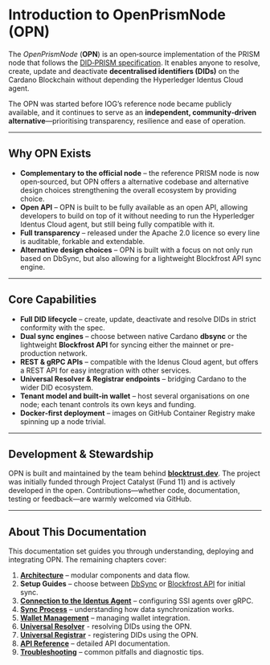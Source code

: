 # Introduction to OpenPrismNode (OPN)

The *OpenPrismNode* (**OPN**) is an open‑source implementation of the PRISM node that follows the [DID‑PRISM specification](https://github.com/input-output-hk/prism-did-method-spec). 
It enables anyone to resolve, create, update and deactivate **decentralised identifiers (DIDs)** on the Cardano Blockchain without depending the Hyperledger Identus Cloud agent.

The OPN was started before IOG’s reference node became publicly available, and it continues to serve as an **independent, community‑driven alternative**—prioritising transparency, resilience and ease of operation.

---

## Why OPN Exists

* **Complementary to the official node** – the reference PRISM node is now open‑sourced, but OPN offers a alternative codebase and alternative design choices strengthening the overall ecosystem by providing choice.
* **Open API** – OPN is built to be fully available as an open API, allowing developers to build on top of it without needing to run the Hyperledger Identus Cloud agent, but still being fully compatible with it.
* **Full transparency** – released under the Apache 2.0 licence so every line is auditable, forkable and extendable.
* **Alternative design choices** – OPN is built with a focus on not only run based on DbSync, but also allowing for a lightweight Blockfrost API sync engine. 

---

## Core Capabilities

* **Full DID lifecycle** – create, update, deactivate and resolve DIDs in strict conformity with the spec.
* **Dual sync engines** – choose between native Cardano **dbsync** or the lightweight **Blockfrost API** for syncing either the mainnet or pre-production network.
* **REST & gRPC APIs** – compatible with the Idenus Cloud agent, but offers a REST API for easy integration with other services.
* **Universal Resolver & Registrar endpoints** – bridging Cardano to the wider DID ecosystem.
* **Tenant model and built‑in wallet** – host several organisations on one node; each tenant controls its own keys and funding.
* **Docker‑first deployment** – images on GitHub Container Registry make spinning up a node trivial.

---

## Development & Stewardship

OPN is built and maintained by the team behind **[blocktrust.dev](https://blocktrust.dev)**. The project was initially funded through Project Catalyst (Fund 11) and is actively developed in the open. Contributions—whether code, documentation, testing or feedback—are warmly welcomed via GitHub.

---

## About This Documentation

This documentation set guides you through understanding, deploying and integrating OPN. The remaining chapters cover:

1. **[Architecture](Architecture.md)** – modular components and data flow.
2. **Setup Guides** – choose between [DbSync](Guide_DbSync.md) or [Blockfrost API](Guide_blockfrost.md) for initial sync.
3. **[Connection to the Identus Agent](IdentusAgent.md)** – configuring SSI agents over gRPC.
4. **[Sync Process](SyncProcess.md)** – understanding how data synchronization works.
5. **[Wallet Management](WalletManagement.md)** – managing wallet integration.
6. **[Universal Resolver](Resolver.md)** - resolving DIDs using the OPN.
7. **[Universal Registrar](Registrar.md)** - registering DIDs using the OPN.
7. **[API Reference](Api.md)** – detailed API documentation.
8. **[Troubleshooting](Troubleshooting.md)** – common pitfalls and diagnostic tips.
